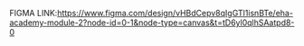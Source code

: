 FIGMA LINK:https://www.figma.com/design/vHBdCepv8qIgGTl1isnBTe/eha-academy-module-2?node-id=0-1&node-type=canvas&t=tD6yl0qlhSAatpd8-0